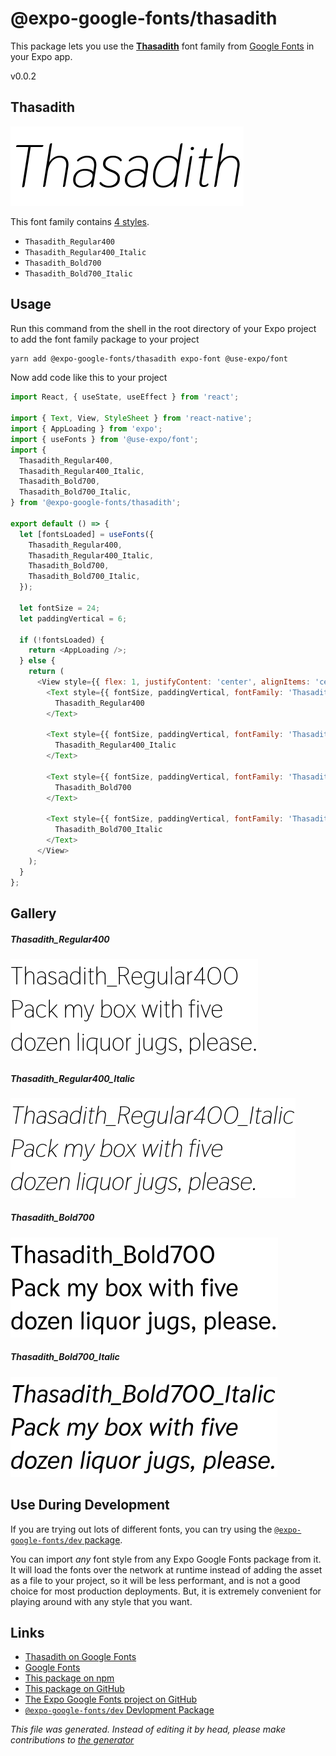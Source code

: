 # @expo-google-fonts/thasadith

This package lets you use the [**Thasadith**](https://fonts.google.com/specimen/Thasadith) font family from [Google Fonts](https://fonts.google.com/) in your Expo app.

v0.0.2

## Thasadith

![Thasadith](./font-family.png)

This font family contains [4 styles](#gallery).

- `Thasadith_Regular400`
- `Thasadith_Regular400_Italic`
- `Thasadith_Bold700`
- `Thasadith_Bold700_Italic`

## Usage

Run this command from the shell in the root directory of your Expo project to add the font family package to your project
```sh
yarn add @expo-google-fonts/thasadith expo-font @use-expo/font
```

Now add code like this to your project
```js
import React, { useState, useEffect } from 'react';

import { Text, View, StyleSheet } from 'react-native';
import { AppLoading } from 'expo';
import { useFonts } from '@use-expo/font';
import {
  Thasadith_Regular400,
  Thasadith_Regular400_Italic,
  Thasadith_Bold700,
  Thasadith_Bold700_Italic,
} from '@expo-google-fonts/thasadith';

export default () => {
  let [fontsLoaded] = useFonts({
    Thasadith_Regular400,
    Thasadith_Regular400_Italic,
    Thasadith_Bold700,
    Thasadith_Bold700_Italic,
  });

  let fontSize = 24;
  let paddingVertical = 6;

  if (!fontsLoaded) {
    return <AppLoading />;
  } else {
    return (
      <View style={{ flex: 1, justifyContent: 'center', alignItems: 'center' }}>
        <Text style={{ fontSize, paddingVertical, fontFamily: 'Thasadith_Regular400' }}>
          Thasadith_Regular400
        </Text>

        <Text style={{ fontSize, paddingVertical, fontFamily: 'Thasadith_Regular400_Italic' }}>
          Thasadith_Regular400_Italic
        </Text>

        <Text style={{ fontSize, paddingVertical, fontFamily: 'Thasadith_Bold700' }}>
          Thasadith_Bold700
        </Text>

        <Text style={{ fontSize, paddingVertical, fontFamily: 'Thasadith_Bold700_Italic' }}>
          Thasadith_Bold700_Italic
        </Text>
      </View>
    );
  }
};

```

## Gallery

##### Thasadith_Regular400
![Thasadith_Regular400](./b9b28f00da26a27f2be523c47e0404d6bad035dead548d2418197cd755cc3ac5.ttf.png)

##### Thasadith_Regular400_Italic
![Thasadith_Regular400_Italic](./6c61662859aba973376a911040a9d141a67b1fa741ad54150e2bca1ec179e824.ttf.png)

##### Thasadith_Bold700
![Thasadith_Bold700](./45b2059a66559645a04c064051f3e3d8f18c0e883aab89bae7fff6d05ad0043b.ttf.png)

##### Thasadith_Bold700_Italic
![Thasadith_Bold700_Italic](./758c9bca5f80c1e919aa4821259cd1a773692ab770622c36f688ea4c8524b0ae.ttf.png)


## Use During Development

If you are trying out lots of different fonts, you can try using the [`@expo-google-fonts/dev` package](https://www.npmjs.com/package/@expo-google-fonts/dev).

You can import *any* font style from any Expo Google Fonts package from it. It will load the fonts
over the network at runtime instead of adding the asset as a file to your project, so it will be 
less performant, and is not a good choice for most production deployments. But, it is extremely convenient
for playing around with any style that you want.

## Links

- [Thasadith on Google Fonts](https://fonts.google.com/specimen/Thasadith)
- [Google Fonts](https://fonts.google.com/)
- [This package on npm](https://www.npmjs.com/package/@expo-google-fonts/thasadith)
- [This package on GitHub](https://github.com/expo/google-fonts/tree/master/font-packages/thasadith)
- [The Expo Google Fonts project on GitHub](https://github.com/expo/google-fonts)
- [`@expo-google-fonts/dev` Devlopment Package](https://github.com/expo/google-fonts/tree/master/font-packages/dev)


*This file was generated. Instead of editing it by head, please make contributions to [the generator](https://github.com/expo/google-fonts/tree/master/packages/generator)*
